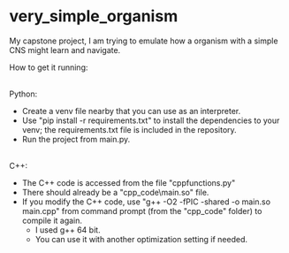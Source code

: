 # very_simple_organism
My capstone project, I am trying to emulate how a organism with a simple CNS might learn and navigate. 

How to get it running:
<br /><br />

Python:
* Create a venv file nearby that you can use as an interpreter. 
* Use "pip install -r requirements.txt" to install the dependencies to your venv; the requirements.txt file is included in the repository. 
* Run the project from main.py. 
<br /><br />

C++:
* The C++ code is accessed from the file "cppfunctions.py"
* There should already be a "cpp_code\main.so" file.
* If you modify the C++ code, use "g++ -O2 -fPIC -shared -o main.so main.cpp" from command prompt (from the "cpp_code" folder) to compile it again.
	* I used g++ 64 bit.
	* You can use it with another optimization setting if needed.

